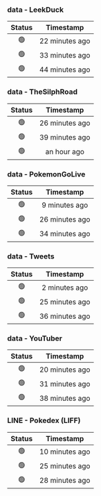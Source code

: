 ### data - LeekDuck
| Status | Timestamp |
|:------:|:---------:|
| 🟢 | 22 minutes ago |
| 🟢 | 33 minutes ago |
| 🟢 | 44 minutes ago |

### data - TheSilphRoad
| Status | Timestamp |
|:------:|:---------:|
| 🟢 | 26 minutes ago |
| 🟢 | 39 minutes ago |
| 🟢 | an hour ago |

### data - PokemonGoLive
| Status | Timestamp |
|:------:|:---------:|
| 🟢 | 9 minutes ago |
| 🟢 | 26 minutes ago |
| 🟢 | 34 minutes ago |

### data - Tweets
| Status | Timestamp |
|:------:|:---------:|
| 🟢 | 2 minutes ago |
| 🟢 | 25 minutes ago |
| 🟢 | 36 minutes ago |

### data - YouTuber
| Status | Timestamp |
|:------:|:---------:|
| 🟢 | 20 minutes ago |
| 🟢 | 31 minutes ago |
| 🟢 | 38 minutes ago |

### LINE - Pokedex (LIFF)
| Status | Timestamp |
|:------:|:---------:|
| 🟢 | 10 minutes ago |
| 🟢 | 25 minutes ago |
| 🟢 | 28 minutes ago |

